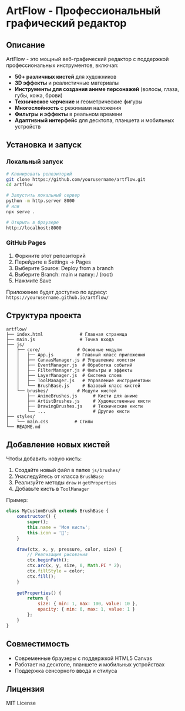# ArtFlow - Профессиональный графический редактор

## Описание

ArtFlow - это мощный веб-графический редактор с поддержкой профессиональных инструментов, включая:

- **50+ различных кистей** для художников
- **3D эффекты** и реалистичные материалы
- **Инструменты для создания аниме персонажей** (волосы, глаза, губы, кожа, брови)
- **Техническое черчение** и геометрические фигуры
- **Многослойность** с режимами наложения
- **Фильтры и эффекты** в реальном времени
- **Адаптивный интерфейс** для десктопа, планшета и мобильных устройств

## Установка и запуск

### Локальный запуск

```bash
# Клонировать репозиторий
git clone https://github.com/yourusername/artflow.git
cd artflow

# Запустить локальный сервер
python -m http.server 8000
# или
npx serve .

# Открыть в браузере
http://localhost:8000
```

### GitHub Pages

1. Форкните этот репозиторий
2. Перейдите в Settings → Pages
3. Выберите Source: Deploy from a branch
4. Выберите Branch: main и папку: / (root)
5. Нажмите Save

Приложение будет доступно по адресу: `https://yourusername.github.io/artflow/`

## Структура проекта

```
artflow/
├── index.html              # Главная страница
├── main.js                 # Точка входа
├── js/
│   ├── core/              # Основные модули
│   │   ├── App.js         # Главный класс приложения
│   │   ├── CanvasManager.js # Управление холстом
│   │   ├── EventManager.js  # Обработка событий
│   │   ├── FilterManager.js # Фильтры и эффекты
│   │   ├── LayerManager.js  # Система слоев
│   │   ├── ToolManager.js   # Управление инструментами
│   │   └── BrushBase.js     # Базовый класс кистей
│   └── brushes/           # Модули кистей
│       ├── AnimeBrushes.js      # Кисти для аниме
│       ├── ArtistBrushes.js     # Художественные кисти
│       ├── DrawingBrushes.js    # Технические кисти
│       └── ...                  # Другие кисти
├── styles/
│   └── main.css          # Стили
└── README.md
```

## Добавление новых кистей

Чтобы добавить новую кисть:

1. Создайте новый файл в папке `js/brushes/`
2. Унаследуйтесь от класса `BrushBase`
3. Реализуйте методы `draw` и `getProperties`
4. Добавьте кисть в `ToolManager`

Пример:

```javascript
class MyCustomBrush extends BrushBase {
    constructor() {
        super();
        this.name = 'Моя кисть';
        this.icon = '🎨';
    }
    
    draw(ctx, x, y, pressure, color, size) {
        // Реализация рисования
        ctx.beginPath();
        ctx.arc(x, y, size, 0, Math.PI * 2);
        ctx.fillStyle = color;
        ctx.fill();
    }
    
    getProperties() {
        return {
            size: { min: 1, max: 100, value: 10 },
            opacity: { min: 0, max: 1, value: 1 }
        };
    }
}
```

## Совместимость

- Современные браузеры с поддержкой HTML5 Canvas
- Работает на десктопе, планшете и мобильных устройствах
- Поддержка сенсорного ввода и стилуса

## Лицензия

MIT License